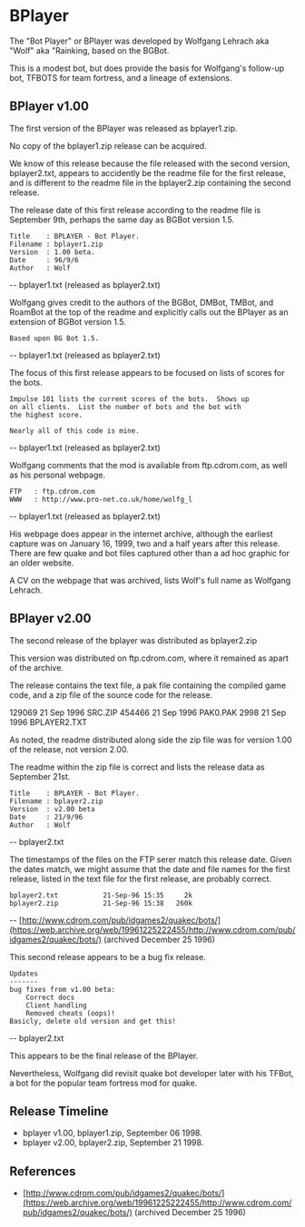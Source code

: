 # BPlayer

The "Bot Player" or BPlayer was developed by Wolfgang Lehrach aka "Wolf" aka "Rainking, based on the BGBot.

This is a modest bot, but does provide the basis for Wolfgang's follow-up bot, TFBOTS for team fortress, and a lineage of extensions.


## BPlayer v1.00

The first version of the BPlayer was released as bplayer1.zip.

No copy of the bplayer1.zip release can be acquired.

We know of this release because the file released with the second version, bplayer2.txt, appears to accidently be the readme file for the first release, and is different to the readme file in the bplayer2.zip containing the second release.

The release date of this first release according to the readme file is September 9th, perhaps the same day as BGBot version 1.5.

	Title    : BPLAYER - Bot Player.
	Filename : bplayer1.zip
	Version  : 1.00 beta.
	Date     : 96/9/6
	Author   : Wolf

-- bplayer1.txt (released as bplayer2.txt)

Wolfgang gives credit to the authors of the BGBot, DMBot, TMBot, and RoamBot at the top of the readme and explicitly calls out the BPlayer as an extension of BGBot version 1.5.

	Based upon BG Bot 1.5.

-- bplayer1.txt (released as bplayer2.txt)

The focus of this first release appears to be focused on lists of scores for the bots.

	Impulse 101 lists the current scores of the bots.  Shows up
	on all clients.  List the number of bots and the bot with
	the highest score.

	Nearly all of this code is mine.

-- bplayer1.txt (released as bplayer2.txt)

Wolfgang comments that the mod is available from ftp.cdrom.com, as well as his personal webpage.


	FTP   : ftp.cdrom.com
	WWW   : http://www.pro-net.co.uk/home/wolfg_l

-- bplayer1.txt (released as bplayer2.txt)

His webpage does appear in the internet archive, although the earliest capture was on January 16, 1999, two and a half years after this release. There are few quake and bot files captured other than a ad hoc graphic for an older website.

A CV on the webpage that was archived, lists Wolf's full name as Wolfgang Lehrach.



## BPlayer v2.00

The second release of the bplayer was distributed as bplayer2.zip

This version was distributed on ftp.cdrom.com, where it remained as apart of the archive.

The release contains the text file, a pak file containing the compiled game code, and a zip file of the source code for the release.

 129069 21 Sep  1996 SRC.ZIP
 454466 21 Sep  1996 PAK0.PAK
   2998 21 Sep  1996 BPLAYER2.TXT

As noted, the readme distributed along side the zip file was for version 1.00 of the release, not version 2.00.

The readme within the zip file is correct and lists the release data as September 21st.


	Title    : BPLAYER - Bot Player.
	Filename : bplayer2.zip
	Version  : v2.00 beta
	Date     : 21/9/96
	Author   : Wolf

-- bplayer2.txt

The timestamps of the files on the FTP serer match this release date. Given the dates match, we might assume that the date and file names for the first release, listed in the text file for the first release, are probably correct.

	bplayer2.txt           21-Sep-96 15:35     2k
	bplayer2.zip           21-Sep-96 15:38   260k

-- [http://www.cdrom.com/pub/idgames2/quakec/bots/](https://web.archive.org/web/19961225222455/http://www.cdrom.com/pub/idgames2/quakec/bots/) (archived December 25 1996)


This second release appears to be a bug fix release.

	Updates
	-------
	bug fixes from v1.00 beta:
		Correct docs
		Client handling
		Removed cheats (oops)!
	Basicly, delete old version and get this!

-- bplayer2.txt

This appears to be the final release of the BPlayer.

Nevertheless, Wolfgang did revisit quake bot developer later with his TFBot, a bot for the popular team fortress mod for quake.






## Release Timeline

* bplayer v1.00, bplayer1.zip, September 06 1998.
* bplayer v2.00, bplayer2.zip, September 21 1998.


## References

* [http://www.cdrom.com/pub/idgames2/quakec/bots/](https://web.archive.org/web/19961225222455/http://www.cdrom.com/pub/idgames2/quakec/bots/) (archived December 25 1996)



